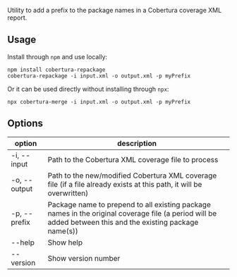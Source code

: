 Utility to add a prefix to the package names in a Cobertura coverage XML report.

## Usage

Install through `npm` and use locally:

```
npm install cobertura-repackage
cobertura-repackage -i input.xml -o output.xml -p myPrefix
```

Or it can be used directly without installing through `npx`:

```
npx cobertura-merge -i input.xml -o output.xml -p myPrefix
```

## Options

| option       | description                                                                                                                                                |
| ------------ | ---------------------------------------------------------------------------------------------------------------------------------------------------------- |
| -i, --input  | Path to the Cobertura XML coverage file to process                                                                                                         |
| -o, --output | Path to the new/modified Cobertura XML coverage file (if a file already exists at this path, it will be overwritten)                                       |
| -p, --prefix | Package name to prepend to all existing package names in the original coverage file (a period will be added between this and the existing package name(s)) |
| --help       | Show help                                                                                                                                                  |
| --version    | Show version number                                                                                                                                        |

